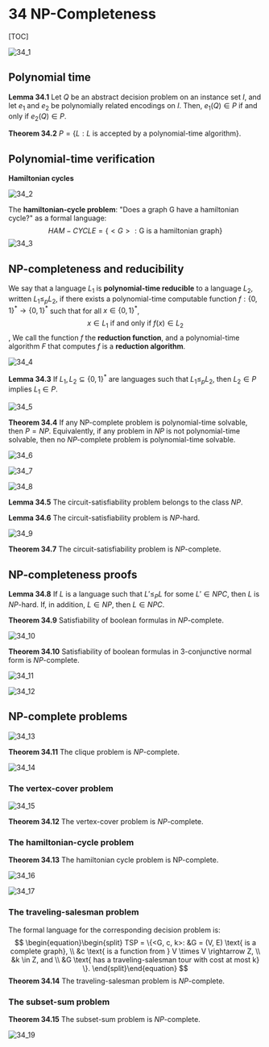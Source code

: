 # 34 NP-Completeness

[TOC]



![34_1](res/34_1.png)

## Polynomial time

**Lemma 34.1** Let $Q$ be an abstract decision problem on an instance set $I$, and let $e_1$ and $e_2$ be polynomially related encodings on $I$. Then, $e_1(Q) \in P$ if and only if $e_2(Q) \in P$.

**Theorem 34.2** $P = \{L : L \text{ is accepted by a polynomial-time algorithm}\}.$



## Polynomial-time verification

**Hamiltonian cycles**

![34_2](res/34_2.png)

The **hamiltonian-cycle problem**: "Does a graph G have a hamiltonian cycle?" as a formal language:
$$
HAM-CYCLE = \{<G>: \text{G is a hamiltonian graph}\}
$$
![34_3](res/34_3.png)



## NP-completeness and reducibility

We say that a language $L_1$ is **polynomial-time reducible** to a language $L_2$, written $L_1 \leq_{p} L_2$, if there exists a polynomial-time computable function $f: \{0, 1\}^{*} \rightarrow \{0, 1\}^{*}$ such that for all $x \in \{0, 1\}^{*}$,
$$
x \in L_1 \text{ if and only if } f(x) \in L_2
$$
, We call the function $f$ the **reduction function**, and a polynomial-time algorithm $F$ that computes $f$ is a **reduction algorithm**.

![34_4](res/34_4.png)

**Lemma 34.3** If $L_1, L_2 \subseteq \{0, 1\}^{*}$ are languages such that $L_1 \leq_{p} L_2$, then $L_2 \in P$ implies $L_1 \in P$.

![34_5](res/34_5.png)

**Theorem 34.4** If any NP-complete problem is polynomial-time solvable, then $P = NP$. Equivalently, if any problem in $NP$ is not polynomial-time solvable, then no $NP$-complete problem is polynomial-time solvable.

![34_6](res/34_6.png)

![34_7](res/34_7.png)

![34_8](res/34_8.png)

**Lemma 34.5** The circuit-satisfiability problem belongs to the class $NP$.

**Lemma 34.6** The circuit-satisfiability problem is $NP$-hard.

![34_9](res/34_9.png)

**Theorem 34.7** The circuit-satisfiability problem is $NP$-complete.



## NP-completeness proofs

**Lemma 34.8** If $L$ is a language such that $L' \leq_{P} L$ for some $L' \in NPC$, then $L$ is $NP$-hard. If, in addition, $L \in NP$, then $L \in NPC$.

**Theorem 34.9** Satisfiability of boolean formulas in $NP$-complete.

![34_10](res/34_10.png)

**Theorem 34.10** Satisfiability of boolean formulas in 3-conjunctive normal form is $NP$-complete.

![34_11](res/34_11.png)

![34_12](res/34_12.png)



## NP-complete problems

![34_13](res/34_13.png)

**Theorem 34.11** The clique problem is $NP$-complete.

![34_14](res/34_14.png)

### The vertex-cover problem

![34_15](res/34_15.png)

**Theorem 34.12** The vertex-cover problem is $NP$-complete.

### The hamiltonian-cycle problem

**Theorem 34.13** The hamiltonian cycle problem is NP-complete.

![34_16](res/34_16.png)

![34_17](res/34_17.png)

### The traveling-salesman problem

The formal language for the corresponding decision problem is:
$$
\begin{equation}\begin{split}
TSP = \{<G, c, k>: &G = (V, E) \text{ is a complete graph}, \\
&c \text{ is a function from } V \times V \rightarrow Z, \\
&k \in Z, and \\
&G \text{ has a traveling-salesman tour with cost at most k} \}.
\end{split}\end{equation}
$$
**Theorem 34.14** The traveling-salesman problem is $NP$-complete.

### The subset-sum problem

**Theorem 34.15** The subset-sum problem is $NP$-complete.

![34_19](res/34_19.png)

